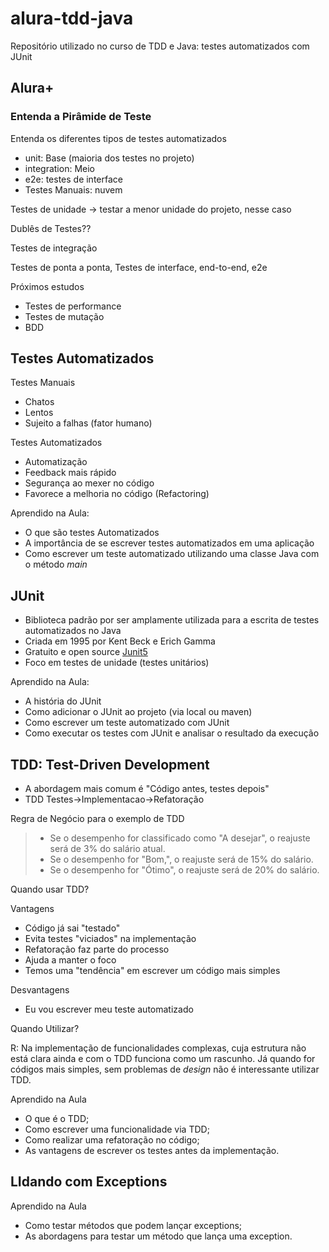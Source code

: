 # alura-tdd-java

Repositório utilizado no curso de TDD e Java: testes automatizados com JUnit

## Alura+
### Entenda a Pirâmide de Teste

Entenda os diferentes tipos de testes automatizados

- unit: Base (maioria dos testes no projeto)
- integration: Meio
- e2e: testes de interface
- Testes Manuais: nuvem

Testes de unidade -> testar a menor unidade do projeto, nesse caso 

Dublês de Testes??

Testes de integração

Testes de ponta a ponta, Testes de interface, end-to-end, e2e

Próximos estudos
- Testes de performance
- Testes de mutação
- BDD

## Testes Automatizados
Testes Manuais

- Chatos
- Lentos
- Sujeito a falhas (fator humano)

Testes Automatizados

- Automatização
- Feedback mais rápido
- Segurança ao mexer no código
- Favorece a melhoria no código (Refactoring)

Aprendido na Aula:
- O que são testes Automatizados
- A importância de se escrever testes automatizados em uma aplicação
- Como escrever um teste automatizado utilizando uma classe Java com o método *main*

## JUnit

- Biblioteca padrão por ser amplamente utilizada para a escrita de testes automatizados no Java
- Criada em 1995 por Kent Beck e Erich Gamma
- Gratuito e open source [Junit5](https://github.com/junit-team/junit5)
- Foco em testes de unidade (testes unitários)

Aprendido na Aula:
- A história do JUnit
- Como adicionar o JUnit ao projeto (via local ou maven)
- Como escrever um teste automatizado com JUnit
- Como executar os testes com JUnit e analisar o resultado da execução


## TDD: Test-Driven Development

- A abordagem mais comum é "Código antes, testes depois"
- TDD Testes->Implementacao->Refatoração

Regra de Negócio para o exemplo de TDD
> - Se o desempenho for classificado como "A desejar", o reajuste será de 3% do salário atual.
> - Se o desempenho for "Bom,", o reajuste será de 15% do salário.
> - Se o desempenho for "Ótimo", o reajuste será de 20% do salário.

Quando usar TDD?

Vantagens
- Código já sai "testado"
- Evita testes "viciados" na implementação
- Refatoração faz parte do processo
- Ajuda a manter o foco
- Temos uma "tendência" em escrever um código mais simples

Desvantagens
- Eu vou escrever meu teste automatizado

Quando Utilizar?

R: Na implementação de funcionalidades complexas, cuja estrutura não está clara ainda e com o TDD funciona como um rascunho.
Já quando for códigos mais simples, sem problemas de *design* não é interessante utilizar TDD.

Aprendido na Aula
- O que é o TDD;
- Como escrever uma funcionalidade via TDD;
- Como realizar uma refatoração no código;
- As vantagens de escrever os testes antes da implementação.


## LIdando com Exceptions

Aprendido na Aula
- Como testar métodos que podem lançar exceptions;
- As abordagens para testar um método que lança uma exception.